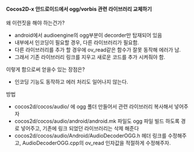 #### Cocos2D-x 안드로이드에서 ogg/vorbis 관련 라이브러리 교체하기

왜 이런짓을 해야 하는건가?

- android에서 audioengine의 ogg부분이 decorder만 탑재되어 있음
- 내부에서 인코딩이 필요할 경우, 다른 라이브러리가 필요함.
- 다른 라이브러리를 추가 할 경우에 ov_read같은 함수가 잘못 동작해 에러가 남. 
- 그래서 기존 라이브러리 링크를 지우고 새로운 코드를 추가 시켜줘야 함. 

이렇게 함으로써 얻을수 있는 장점은?

- 인코딩 기능도 동작하고 에러 처리도 일어나지 않는다. 

방법

- cocos2d/cocos/audio/ 에 ogg 폴더 만들어서 관련 라이브러리 복사해서 넣어주자
-  cocos2d/cocos/audio/android/android.mk 파일도 ogg 파일 빌드 하도록 경로 넣어주고, 기존에 링크 되었던 라이브러리는 삭제 해준다
-  cocos2d/cocos/audio/Android/AudioDecoderOGG.h 헤더 링크를 수정해주고, AudioDecoderOGG.cpp의 ov_read 인자값을 적절하게 수정해주자. 




#### 